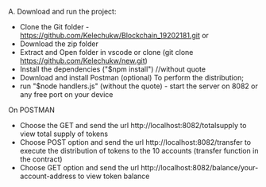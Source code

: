A. Download and run the project:

- Clone the Git folder  - https://github.com/Kelechukw/Blockchain_19202181.git or
- Download the zip folder
- Extract and Open folder in vscode or clone (git clone https://github.com/Kelechukw/new.git)
- Install the dependencies ("$npm install") //without quote
- Download and install Postman (optional)
To perform the distribution;
- run "$node handlers.js" (without the quote) - start the server on 8082 or any free port on your device

On POSTMAN
- Choose the GET and send the url http://localhost:8082/totalsupply to view total supply of tokens
- Choose POST option and send the url http://localhost:8082/transfer to execute the distribution of tokens to the 10 accounts (transfer function in the contract)
- Choose GET option and send the url http://localhost:8082/balance/your-account-address to view token balance
